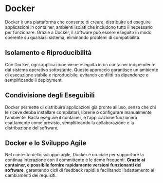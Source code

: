 # Docker

Docker è una piattaforma che consente di creare, distribuire ed eseguire applicazioni in container, ambienti isolati che includono tutto il necessario per funzionare. Grazie a Docker, il software può essere eseguito in modo coerente su qualsiasi sistema, eliminando problemi di compatibilità.

## Isolamento e Riproducibilità

Con Docker, ogni applicazione viene eseguita in un container indipendente dal sistema operativo sottostante. Questo approccio garantisce un ambiente di esecuzione stabile e riproducibile, evitando conflitti tra dipendenze e semplificando il deployment.

## Condivisione degli Eseguibili

Docker permette di distribuire applicazioni già pronte all’uso, senza che chi le riceve debba installare compilatori, librerie o configurare manualmente l’ambiente. Basta eseguire il container, e l’applicazione funzionerà esattamente come previsto, semplificando la collaborazione e la distribuzione del software.

## Docker e lo Sviluppo Agile

Nel contesto dello sviluppo agile, Docker è cruciale per supportare la continua interazione con il committente e le demo frequenti. **Grazie ai container, è possibile fornire rapidamente versioni funzionanti del software**, garantendo cicli di feedback rapidi e facilitando l’adattamento ai cambiamenti dei requisiti.
